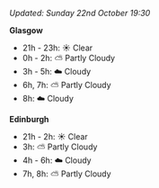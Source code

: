 *Updated: Sunday 22nd October 19:30*

**Glasgow**

* 21h - 23h: :sunny: Clear
* 0h - 2h: :partly_sunny: Partly Cloudy
* 3h - 5h: :cloud: Cloudy
* 6h, 7h: :partly_sunny: Partly Cloudy
* 8h: :cloud: Cloudy

**Edinburgh**

* 21h - 2h: :sunny: Clear
* 3h: :partly_sunny: Partly Cloudy
* 4h - 6h: :cloud: Cloudy
* 7h, 8h: :partly_sunny: Partly Cloudy
